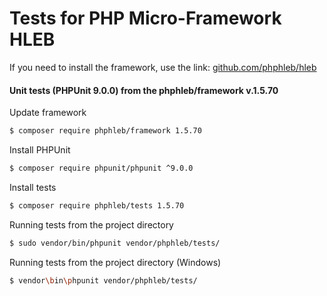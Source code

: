 Tests for PHP Micro-Framework HLEB
=====================

 If you need to install the framework, use the link: [github.com/phphleb/hleb](https://github.com/phphleb/hleb) 
 
 
 #### Unit tests (PHPUnit 9.0.0) from the phphleb/framework v.1.5.70

Update framework

```bash
$ composer require phphleb/framework 1.5.70
```

Install PHPUnit

```bash
$ composer require phpunit/phpunit ^9.0.0
```

Install tests

```bash
$ composer require phphleb/tests 1.5.70
```

Running tests from the project directory

```bash
$ sudo vendor/bin/phpunit vendor/phphleb/tests/
```

Running tests from the project directory (Windows)

```bash
$ vendor\bin\phpunit vendor/phphleb/tests/
```

